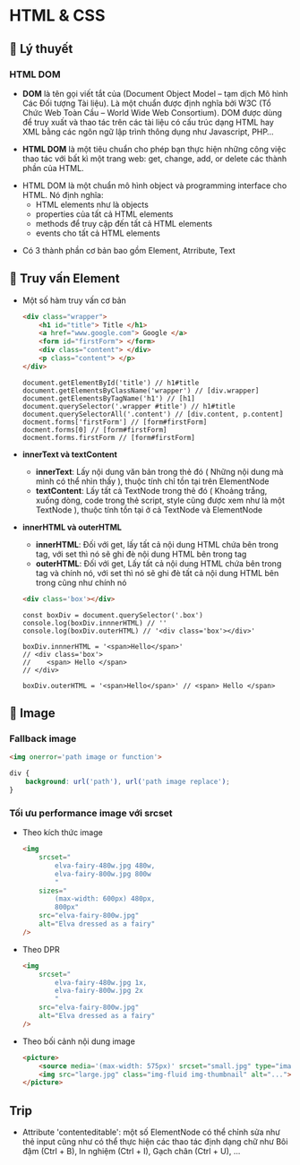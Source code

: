 # **HTML & CSS**
## 🔹 Lý thuyết
### HTML DOM
- **DOM** là tên gọi viết tắt của (Document Object Model – tạm dịch Mô hình Các Đối tượng Tài liệu). Là một chuẩn được định nghĩa bởi W3C (Tổ Chức Web Toàn Cầu – World Wide Web Consortium). DOM được dùng để truy xuất và thao tác trên các tài liệu có cấu trúc dạng HTML hay XML bằng các ngôn ngữ lập trình thông dụng như Javascript, PHP…

- **HTML DOM** là một tiêu chuẩn cho phép bạn thực hiện những công việc thao tác với bất kì một trang web: get, change, add, or delete các thành phần của HTML.

* HTML DOM là một chuẩn mô hình object và programming interface cho HTML. Nó định nghĩa:
    - HTML elements như là objects
    - properties của tất cả HTML elements
    - methods để truy cập đến tất cả HTML elements
    - events cho tất cả HTML elements

- Có 3 thành phần cơ bản bao gồm Element, Atrribute, Text
## 🔹 Truy vấn Element
- Một số hàm truy vấn cơ bản
    ``` HTML
    <div class="wrapper">
        <h1 id="title"> Title </h1>
        <a href="www.google.com"> Google </a>
        <form id="firstForm"> </form>
        <div class="content"> </div>
        <p class="content"> </p>
    </div>    
    ```

    ```JS
    document.getElementById('title') // h1#title
    document.getElementsByClassName('wrapper') // [div.wrapper]
    document.getElementsByTagName('h1') // [h1]
    document.querySelector('.wrapper #title') // h1#title
    document.querySelectorAll('.content') // [div.content, p.content]
    docment.forms['firstForm'] // [form#firstForm]
    docment.forms[0] // [form#firstForm]
    docment.forms.firstForm // [form#firstForm]
    ```   
* **innerText và textContent**
    - **innerText**: Lấy nội dung văn bản trong thẻ đó ( Những nội dung mà mình có thể nhìn thấy ), thuộc tính chỉ tồn tại trên ElementNode
    - **textContent**: Lấy tất cả TextNode trong thẻ đó ( Khoảng trắng, xuống dòng, code trong thẻ script, style cũng được xem như là một TextNode ), thuộc tính tồn tại ở cả TextNode và ElementNode

* **innerHTML và outerHTML**
    - **innerHTML**: Đối với get, lấy tất cả nội dung HTML chứa bên trong tag, với set thì nó sẽ ghi đè nội dung HTML bên trong tag
    - **outerHTML**: Đối với get, Lấy tất cả nội dung HTML chứa bên trong tag và chính nó, với set thì nó sẽ ghi đè tất cả nội dung HTML bên trong cũng như chính nó

    ``` HTML
    <div class='box'></div>
    ```

    ``` JS
    const boxDiv = document.querySelector('.box')
    console.log(boxDiv.innnerHTML) // ''
    console.log(boxDiv.outerHTML) // '<div class='box'></div>'

    boxDiv.innnerHTML = '<span>Hello</span>'
    // <div class='box'>
    //    <span> Hello </span>
    // </div>

    boxDiv.outerHTML = '<span>Hello</span>' // <span> Hello </span>
    ```
## 🔹 Image 
### Fallback image
``` HTML
<img onerror='path image or function'>
```

``` CSS
div {
    background: url('path'), url('path image replace');
}
```
### Tối ưu performance image với srcset

- Theo kích thức image
    ``` HTML
    <img
        srcset="
            elva-fairy-480w.jpg 480w,
            elva-fairy-800w.jpg 800w
            "
        sizes="
            (max-width: 600px) 480px,
            800px"
        src="elva-fairy-800w.jpg"
        alt="Elva dressed as a fairy" 
    />
    ```

- Theo DPR
    ``` HTML
    <img
        srcset="
            elva-fairy-480w.jpg 1x,
            elva-fairy-800w.jpg 2x
            "
        src="elva-fairy-800w.jpg"
        alt="Elva dressed as a fairy" 
    />
    ```

- Theo bối cảnh nội dung image
    ``` HTML
    <picture>
        <source media='(max-width: 575px)' srcset="small.jpg" type="image/svg+xml">
        <img src="large.jpg" class="img-fluid img-thumbnail" alt="...">
    </picture>
    ```

## Trip
- Attribute 'contenteditable': một số ElementNode có thể chỉnh sửa như thẻ input cũng như có thể thực hiện các thao tác định dạng chữ như Bôi đậm (Ctrl + B), In nghiệm (Ctrl + I), Gạch chân (Ctrl + U), ...
